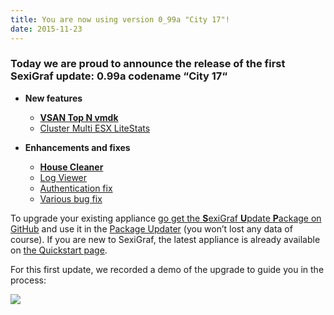 ```yaml
---
title: You are now using version 0_99a "City 17"!
date: 2015-11-23
---
```



### Today we are proud to announce the release of the first **SexiGraf** update: **0.99a** codename “**City 17**“

*   **New features**
    *   **[VSAN Top N vmdk](http://www.sexigraf.fr/vsan-sexipanels/#vsan-top-n-vmdk)**
    *   [Cluster Multi ESX LiteStats](http://www.sexigraf.fr/vsphere-sexipanels/)

*   **Enhancements and fixes**
    *   **[House Cleaner](http://www.sexigraf.fr/web-admin/#house-cleaner)**
    *   [Log Viewer](http://www.sexigraf.fr/web-admin/#log-viewer)
    *   [Authentication fix](https://github.com/sexibytes/sexigraf/commit/4278ff12e15e8a51756aac7ad2a98ccdf9f5839c#diff-935b03a0c3ffb068872406e170fad859)
    *   [Various bug fix](https://github.com/sexibytes/sexigraf/issues?q=milestone%3A%220.99a+-+City+17%22+is%3Aclosed)

To upgrade your existing appliance [go get the **S**exiGraf **U**pdate **P**ackage on GitHub](https://github.com/sexibytes/sexigraf/releases/tag/0.99a) and use it in the [Package Updater](http://www.sexigraf.fr/web-admin/#package-updater) (you won’t lost any data of course). If you are new to SexiGraf, the latest appliance is already available on [the Quickstart page](http://www.sexigraf.fr/quickstart/).

For this first update, we recorded a demo of the upgrade to guide you in the process:

![](/img/2015-11-22_18-01-45.gif)
